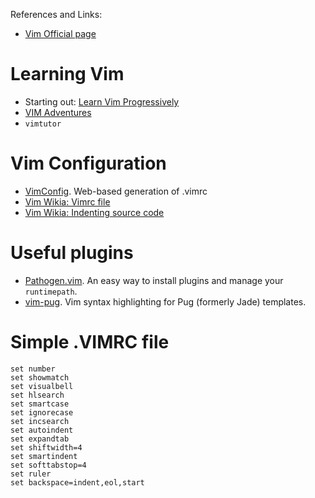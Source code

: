 References and Links:
- [Vim Official page](http://www.vim.org/)

# Learning Vim

- Starting out: [Learn Vim Progressively](http://yannesposito.com/Scratch/en/blog/Learn-Vim-Progressively/)
- [VIM Adventures](https://vim-adventures.com/)
- `vimtutor`

# Vim Configuration

- [VimConfig](http://vimconfig.com/). Web-based generation of .vimrc
- [Vim Wikia: Vimrc file](http://vim.wikia.com/wiki/Open_vimrc_file)
- [Vim Wikia: Indenting source code](http://vim.wikia.com/wiki/Indenting_source_code#Methods_for_automatic_indentation)

# Useful plugins

- [Pathogen.vim](https://github.com/tpope/vim-pathogen). An easy way to install plugins and manage your `runtimepath`.
- [vim-pug](https://github.com/digitaltoad/vim-pug). Vim syntax highlighting for Pug (formerly Jade) templates.

# Simple .VIMRC file

```
set number
set showmatch
set visualbell
set hlsearch
set smartcase
set ignorecase
set incsearch
set autoindent
set expandtab
set shiftwidth=4
set smartindent
set softtabstop=4
set ruler
set backspace=indent,eol,start
```
